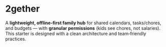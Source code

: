 # 2gether
A **lightweight, offline‑first family hub** for shared calendars, tasks/chores, and budgets — with **granular permissions** (kids see chores, not salaries). This starter is designed with a clean architecture and team‑friendly practices.

